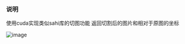 ### 说明
使用cuda实现类似sahi库的切图功能
返回切割后的图片和相对于原图的坐标


![image]([crop_{crop}}crop.png](https://github.com/leon-tly/cuda-sahi-crop-image/blob/main/crop.png)https://github.com/leon-tly/cuda-sahi-crop-image/blob/main/crop.png)
